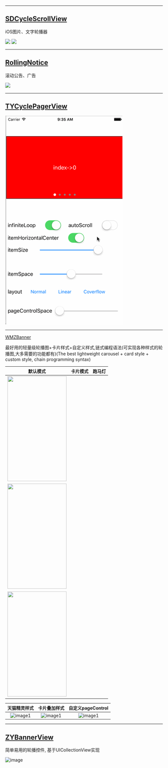 
------

##  [SDCycleScrollView](https://github.com/gsdios/SDCycleScrollView)
<!-- ☆☆☆☆ -->

iOS图片、文字轮播器

![](http://ww4.sinaimg.cn/bmiddle/9b8146edjw1esvytq7lwrg208p0fce82.gif)
![](http://cdn.cocimg.com/bbs/attachment/Fid_19/19_441660_d01407e9c4b63d1.gif)

------

##  [RollingNotice](https://github.com/maltsugar/RollingNotice)

滚动公告、广告

![](http://wx3.sinaimg.cn/mw690/72aba7efgy1fmdy022ow6g20bn08g0xn.gif)

------

##  [TYCyclePagerView](https://github.com/12207480/TYCyclePagerView)

![image](https://github.com/12207480/TYCyclePagerView/blob/master/ScreenShot/TYCyclePagerView.gif)

------

[WMZBanner](https://github.com/wwmz/WMZBanner)

最好用的轻量级轮播图+卡片样式+自定义样式,链式编程语法(可实现各种样式的轮播图,大多需要的功能都有)(The best lightweight carousel + card style + custom style, chain programming syntax)

| 默认模式  | 卡片模式  | 跑马灯  |
| :----:  | :----: | :----: |
| <img src="https://upload-images.jianshu.io/upload_images/9163368-e67656a2a5b0bb7f.gif?imageMogr2/auto-orient/strip" width="189" height="336">  | 
  <img src="https://upload-images.jianshu.io/upload_images/9163368-4a16369427d1da6f.gif?imageMogr2/auto-orient/strip" width="189" height="336">  | 
  <img src="https://upload-images.jianshu.io/upload_images/9163368-45ffbf5f23372828.gif?imageMogr2/auto-orient/strip" width="189" height="336"> |
  

 | 天猫精灵样式  | 卡片叠加样式  | 自定义pageControl  |
| :----:  | :----: | :----: |
| ![image1](https://upload-images.jianshu.io/upload_images/9163368-52a16007f7a2834c.gif?imageMogr2/auto-orient/strip) | ![image1](https://upload-images.jianshu.io/upload_images/9163368-2e9934f2b819cf6f.gif?imageMogr2/auto-orient/strip) | ![image1](https://upload-images.jianshu.io/upload_images/9163368-ba69944fb01c4805.gif?imageMogr2/auto-orient/strip) |
------

 ## [ZYBannerView](https://github.com/zzyspace/ZYBannerView)
 
 简单易用的轮播控件, 基于UICollectionView实现
 
 ![image](https://github.com/zzyspace/ZYBannerView/raw/master/ZYBannerViewDemo/Resource/demo.gif)
